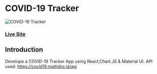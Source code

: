 # COVID-19 Tracker
![COVID-19 Tracker](https://d.pr/free/i/V2KCDZ)

### [Live Site](https://covid19-current-situation.netlify.app/)

## Introduction
Develope a COVID-19 Tracker App using React,Chart.JS & Material UI.
API used: https://covid19.mathdro.id/api
